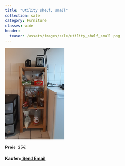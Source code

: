 ```yaml
---
title: "Utility shelf, small"
collection: sale
category: Furniture
classes: wide
header: 
  teaser: /assets/images/sale/utility_shelf_small.png
---
```




<a href="">
  <img src="/assets/images/sale/utility_shelf_small.png" alt="Utility shelf, small">
</a>

**Preis**: 25€


#### Kaufen:<a href = "mailto: digitaldasler@gmail.com?subject = Utility shelf, small"> Send Email </a>

